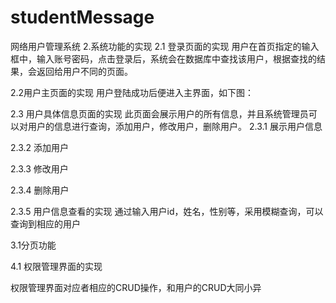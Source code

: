 # studentMessage
网络用户管理系统
2.系统功能的实现
2.1 登录页面的实现
用户在首页指定的输入框中，输入账号密码，点击登录后，系统会在数据库中查找该用户，根据查找的结果，会返回给用户不同的页面。


2.2用户主页面的实现
  用户登陆成功后便进入主界面，如下图：



2.3 用户具体信息页面的实现
此页面会展示用户的所有信息，并且系统管理员可以对用户的信息进行查询，添加用户，修改用户，删除用户。
2.3.1 展示用户信息








2.3.2 添加用户






2.3.3 修改用户





2.3.4 删除用户






2.3.5 用户信息查看的实现
通过输入用户id，姓名，性别等，采用模糊查询，可以查询到相应的用户




3.1分页功能

4.1 权限管理界面的实现

权限管理界面对应者相应的CRUD操作，和用户的CRUD大同小异

